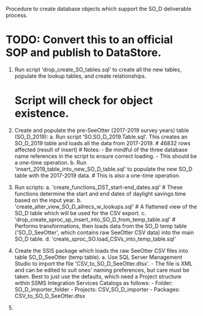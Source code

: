 Procedure to create database objects which support the SO_D deliverable process.

# TODO: Convert this to an official SOP and publish to DataStore.

1. Run script 'drop_create_SO_tables.sql' to create all the new tables, populate the lookup tables, and create relationships.
   # Script will check for object existence.
   
2. Create and populate the pre-SeeOtter (2017-2019 survey years) table (SO_D_2019): 
	a. Run script 'SO.SO_D_2019.Table.sql'. This creates an SO_D_2019 table and loads all the data from 2017-2019.
		# 46832 rows affected (result of insert)
		# Notes:
			- Be mindful of the three database name references in the script to ensure correct loading.
			- This should be a one-time operation.
	b. Run 'insert_2019_table_into_new_SO_D_table.sql' to populate the new SO_D table with the 2017-2019 data.
		# This is also a one-time operation.

3. Run scripts:
	a. 'create_functions_DST_start-end_dates.sql'
		# These functions determine the start and end dates of daylight savings time based on the input year.
	b. 'create_alter_view_SO_D_allrecs_w_lookups.sql'
		# A flattened view of the SO_D table which will be used for the CSV export.
	c. 'drop_create_sproc_sp_insert_into_SO_D_from_temp_table.sql' 
		# Performs transformations, then loads data from the SO_D temp table ('SO_D_SeeOtter', which contains raw SeeOtter CSV data) into the main SO_D table.
	d. 'create_sproc_SO.load_CSVs_into_temp_table.sql'

4. Create the SSIS package which loads the raw SeeOtter CSV files into table SO_D_SeeOtter (temp table).
	a. Use SQL Server Management Studio to import the file 'CSV_to_SO_D_SeeOtter.dtsx'.
		- The file is XML and can be edited to suit ones' naming preferences, but care must be taken. Best to just use the defaults,
		  which need a Project structure within SSMS Integration Services Catalogs as follows:
		  - Folder: SO_D_importer_folder
			- Projects: CSV_SO_D_importer
				- Packages: CSV_to_SO_D_SeeOtter.dtsx

5. 